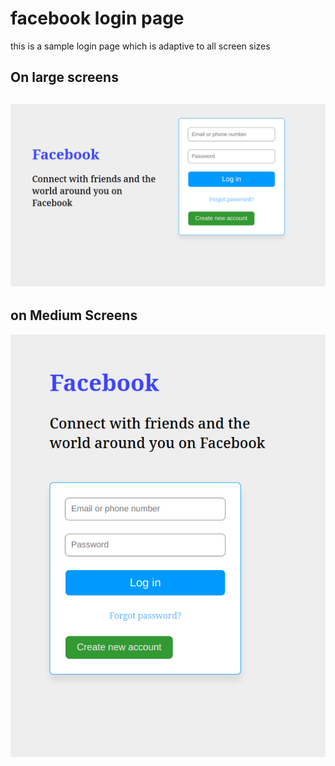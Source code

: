 # facebook login page
this is a sample  login page which is adaptive to all screen sizes
## On large screens 
![login image](./assets/imgs/loginLargeScreen.png)
---
## on Medium Screens
![login image](./assets/imgs/loginMediumScreen.png)
